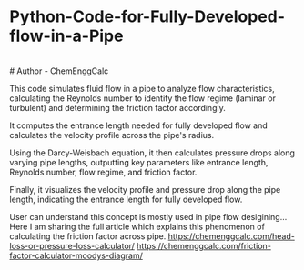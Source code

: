 # Python-Code-for-Fully-Developed-flow-in-a-Pipe
<br>
# Author - ChemEnggCalc
<br>

This code simulates fluid flow in a pipe to analyze flow characteristics, calculating the Reynolds number to identify the flow regime (laminar or turbulent) and determining the friction factor accordingly.
<br>

It computes the entrance length needed for fully developed flow and calculates the velocity profile across the pipe's radius. 
<br>

Using the Darcy-Weisbach equation, it then calculates pressure drops along varying pipe lengths, outputting key parameters like entrance length, Reynolds number, flow regime, and friction factor. 
<br>

Finally, it visualizes the velocity profile and pressure drop along the pipe length, indicating the entrance length for fully developed flow.

User can understand this concept is mostly used in pipe flow desigining... Here I am sharing the full article which explains this phenomenon of calculating the friction factor across pipe.
https://chemenggcalc.com/head-loss-or-pressure-loss-calculator/
https://chemenggcalc.com/friction-factor-calculator-moodys-diagram/

